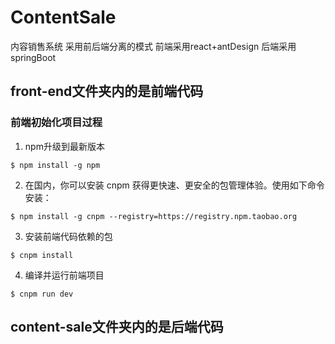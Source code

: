 # ContentSale
内容销售系统
采用前后端分离的模式
前端采用react+antDesign
后端采用springBoot
## front-end文件夹内的是前端代码
### 前端初始化项目过程
1. npm升级到最新版本 
```
$ npm install -g npm
```
2. 在国内，你可以安装 cnpm 获得更快速、更安全的包管理体验。使用如下命令安装：
```
$ npm install -g cnpm --registry=https://registry.npm.taobao.org
```
3. 安装前端代码依赖的包
```
$ cnpm install
```
4. 编译并运行前端项目
```
$ cnpm run dev
```
## content-sale文件夹内的是后端代码
